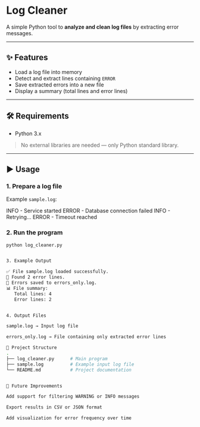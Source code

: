 # Log Cleaner

A simple Python tool to **analyze and clean log files** by extracting error messages.

---

## ✨ Features
- Load a log file into memory
- Detect and extract lines containing `ERROR`
- Save extracted errors into a new file
- Display a summary (total lines and error lines)

---

## 🛠 Requirements
- Python 3.x

> No external libraries are needed — only Python standard library.

---

## ▶️ Usage

### 1. Prepare a log file
Example `sample.log`:

INFO - Service started
ERROR - Database connection failed
INFO - Retrying...
ERROR - Timeout reached


### 2. Run the program
```bash
python log_cleaner.py


3. Example Output

✅ File sample.log loaded successfully.
🔎 Found 2 error lines.
💾 Errors saved to errors_only.log.
📊 File summary:
   Total lines: 4
   Error lines: 2


4. Output Files

sample.log → Input log file

errors_only.log → File containing only extracted error lines

📂 Project Structure
.
├── log_cleaner.py      # Main program
├── sample.log          # Example input log file
└── README.md           # Project documentation


🚀 Future Improvements

Add support for filtering WARNING or INFO messages

Export results in CSV or JSON format

Add visualization for error frequency over time

